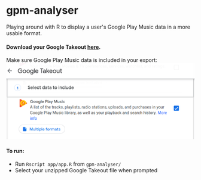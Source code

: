 # gpm-analyser
Playing around with R to display a user's Google Play Music data in a more usable format. 

#### Download your Google Takeout [here](https://takeout.google.com/settings/takeout). 
Make sure Google Play Music data is included in your export: 
![Make sure to include Google Play data!](images/select_google_play.png)

#### To run: 
- Run `Rscript app/app.R` from `gpm-analyser/`
- Select your unzipped Google Takeout file when prompted
